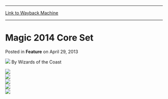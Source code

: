 
---
[Link to Wayback Machine](https://web.archive.org/web/20220705023912/https://magic.wizards.com/en/articles/archive/feature/magic-2014-core-set-2013-04-29)

[_metadata_:wayback_url]:- "https://magic.wizards.com/en/articles/archive/feature/magic-2014-core-set-2013-04-29"
[_metadata_:wayback_raw_url]:- "https://web.archive.org/web/20220705023912id_/https://magic.wizards.com/en/articles/archive/feature/magic-2014-core-set-2013-04-29"
[_metadata_:wayback_capture_timestamp]:- "2022-07-05 02:39:12+00:00"
[_metadata_:generator]:- "Drupal 7 (http://drupal.org)"
[_metadata_:publish_date]:- "2013-04-29"
---


Magic 2014 Core Set
===================



 Posted in **Feature**
 on April 29, 2013 






![](https://media.magic.wizards.com/styles/auth_small/public/images/person/wizards_author.jpg)
By Wizards of the Coast














 [![](https://media.magic.wizards.com/image_legacy_migration/images/magic/tcg/products/m14/azsxdcfv/EN_M14FrontPage_FNM_EventButton_Static.jpg)](http://archive.wizards.com/Magic/TCG/Events.aspx?x=events/magic/fnm)  
 [![](https://media.magic.wizards.com/image_legacy_migration/images/magic/tcg/products/m14/azsxdcfv/EN_M14FrontPage_PRE_TryButton01_Static.jpg)](/en/node/632136)  
 [![](https://media.magic.wizards.com/image_legacy_migration/images/magic/tcg/products/m14/azsxdcfv/EN_M14FrontPage_PRE_CIGButton02_Static.jpg)](/en/node/700011)  
 [![](https://media.magic.wizards.com/image_legacy_migration/images/magic/tcg/products/m14/azsxdcfv/EN_M14FrontPage_PRE_ProductInfoButton03_Static.jpg)](/en/node/699956)  
 [![](https://media.magic.wizards.com/image_legacy_migration/images/magic/tcg/products/m14/azsxdcfv/EN_M14FrontPage_PRE_CardSetsButton04_Static.jpg)](/en/node/702506)








